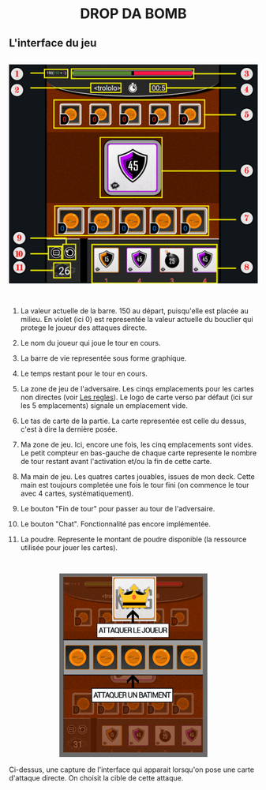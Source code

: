 <h1 align="center"> DROP DA BOMB </h1>

## L'interface du jeu

````

````

<p align="center">
    <img src="Images/GUI_DEF.png" width="600px"/>
</p>


````


````

1. La valeur actuelle de la barre. 150 au départ, puisqu'elle est placée au milieu.
    En violet (ici 0) est representée la valeur actuelle du bouclier qui protege le joueur des attaques directe. 


2. Le nom du joueur qui joue le tour en cours.


3. La barre de vie representée sous forme graphique.


4. Le temps restant pour le tour en cours.


5. La zone de jeu de l'adversaire. Les cinqs emplacements pour les cartes non directes (voir [Les regles](LesRegles.md)). Le logo de carte verso par défaut (ici sur les 5 emplacements) signale un emplacement vide.


6. Le tas de carte de la partie. La carte representée est celle du dessus, c'est à dire la dernière posée.


7. Ma zone de jeu. Ici, encore une fois, les cinq emplacements sont vides. Le petit compteur en bas-gauche de chaque carte represente le nombre de tour restant avant l'activation et/ou la fin de cette carte.


8. Ma main de jeu. Les quatres cartes jouables, issues de mon deck. Cette main est toujours completée une fois le tour fini (on commence le tour avec 4 cartes, systématiquement).


9. Le bouton "Fin de tour" pour passer au tour de l'adversaire.


10. Le bouton "Chat". Fonctionnalité pas encore implémentée.

11. La poudre. Represente le montant de poudre disponible (la ressource utilisée pour jouer les cartes).

````


````


<p align="center">
    <img src="Images/GUI_DEF2.jpg" width="300px"/>
</p>

Ci-dessus, une capture de l'interface qui apparait lorsqu'on pose une carte d'attaque directe. On choisit la cible de cette attaque.  